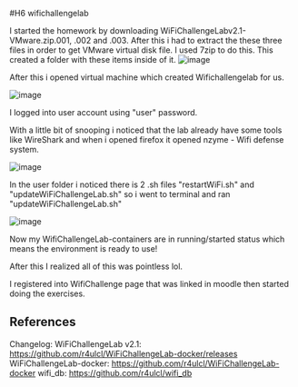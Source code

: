 #H6 wifichallengelab

I started the homework by downloading WiFiChallengeLabv2.1-VMware.zip.001, .002 and .003. After this i had to extract the these three files in order to get VMware virtual disk file. I used 7zip to do this. This created
a folder with these items inside of it. 
![image](https://github.com/user-attachments/assets/f55ea6bf-7e29-4fce-9916-6cf7ddefb8a9)

After this i opened virtual machine which created Wifichallengelab for us. 

![image](https://github.com/user-attachments/assets/42e62ce0-85a7-462b-88dc-6233b860c079)

I logged into user account using "user" password. 

With a little bit of snooping i noticed that the lab already have some tools like WireShark and when i opened firefox it opened nzyme - Wifi defense system.

![image](https://github.com/user-attachments/assets/955b97c2-6339-4ff5-9bd5-3476c5056ecc)

In the user folder i noticed there is 2 .sh files "restartWiFi.sh" and "updateWiFiChallengeLab.sh" so i went to terminal and ran "updateWiFiChallengeLab.sh"

![image](https://github.com/user-attachments/assets/91c85e1a-3176-4cc4-a7c5-9173038596a5)

Now my WifiChallengeLab-containers are in running/started status which means the environment is ready to use!

After this I realized all of this was pointless lol. 

I registered into WifiChallenge page that was linked in moodle then started doing the exercises.



## References

Changelog: WiFiChallengeLab v2.1: https://github.com/r4ulcl/WiFiChallengeLab-docker/releases
WiFiChallengeLab-docker: https://github.com/r4ulcl/WiFiChallengeLab-docker
wifi_db: https://github.com/r4ulcl/wifi_db
